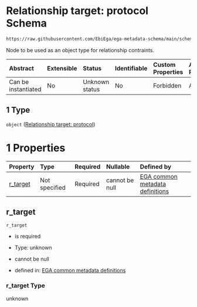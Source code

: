 # Relationship target: protocol Schema

```txt
https://raw.githubusercontent.com/EbiEga/ega-metadata-schema/main/schemas/EGA.protocol.json#/properties/protocol_relationships/items/allOf/1/anyOf/1/allOf/1/anyOf/1
```

Node to be used as an object type for relationship contraints.

| Abstract            | Extensible | Status         | Identifiable | Custom Properties | Additional Properties | Access Restrictions | Defined In                                                                       |
| :------------------ | :--------- | :------------- | :----------- | :---------------- | :-------------------- | :------------------ | :------------------------------------------------------------------------------- |
| Can be instantiated | No         | Unknown status | No           | Forbidden         | Allowed               | none                | [EGA.protocol.json\*](../../../schemas/EGA.protocol.json "open original schema") |

## 1 Type

`object` ([Relationship target: protocol](ega-12-definitions-relationship-target-protocol.md))

# 1 Properties

| Property               | Type          | Required | Nullable       | Defined by                                                                                                                                                                                                                                                           |
| :--------------------- | :------------ | :------- | :------------- | :------------------------------------------------------------------------------------------------------------------------------------------------------------------------------------------------------------------------------------------------------------------- |
| [r\_target](#r_target) | Not specified | Required | cannot be null | [EGA common metadata definitions](ega-12-definitions-relationship-target-protocol-properties-r_target.md "https://raw.githubusercontent.com/EbiEga/ega-metadata-schema/main/schemas/EGA.common-definitions.json#/definitions/r-target-protocol/properties/r_target") |

## r\_target



`r_target`

*   is required

*   Type: unknown

*   cannot be null

*   defined in: [EGA common metadata definitions](ega-12-definitions-relationship-target-protocol-properties-r_target.md "https://raw.githubusercontent.com/EbiEga/ega-metadata-schema/main/schemas/EGA.common-definitions.json#/definitions/r-target-protocol/properties/r_target")

### r\_target Type

unknown
